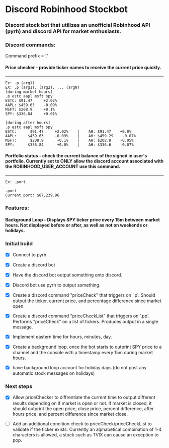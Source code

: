 # Discord Robinhood Stockbot
### Discord stock bot that utilizes an unofficial Robinhood API (pyrh) and discord API for market enthusiasts. 

### Discord commands:

Command prefix = '.'

#### Price checker - provide ticker names to receive the current price quickly.
***********
    Ex: .p (arg1)
    EX: .p (arg1), (arg2), ... (argN)
    [during market hours]
    .p estc aapl msft spy 
    ESTC: $91.47     +2.02%
    AAPL: $459.63    -0.09%
    MSFT: $208.9     +0.1%
    SPY: $336.84     +0.01%

    [during after hours]
    .p estc aapl msft spy
    ESTC:      $91.47     +2.02%    |    AH: $91.47    +0.0%
    AAPL:     $459.63     -0.09%    |    AH: $459.29    -0.07%
    MSFT:      $208.9      +0.1%    |    AH: $208.8    -0.05%
    SPY:      $336.84      +0.0%    |    AH: $336.6    -0.07%

#### Portfolio status - check the current balance of the signed in user's portfolio. Currently set to ONLY allow the discord account associated with the ROBINHOOD_USER_ACCOUNT use this command. 
***********
    Ex: .port 

    .port 
    Current port: $87,239.96

### Features:

#### Background Loop - Displays SPY ticker price every 15m between market hours. Not displayed before or after, as well as not on weekends or holidays. 


### Initial build

- [x] Connect to pyrh
- [x] Create a discord bot
- [x] Have the discord bot output something onto discord.
- [x] Discord bot use pyrh to output something.
- [x] Create a discord command "priceCheck" that triggers on '.p'. Should output the ticker, current price, and percentage difference since market open. 
- [x] Create a discord command "priceCheckList" that triggers on '.pp'. Performs "priceCheck" on a list of tickers. Produces output in a single message. 
- [x] Implement eastern time for hours, minutes, day.
- [x] Create a background loop, once the bot starts to outprint SPY price to a channel and the console with a timestamp every 15m during market hours.
- [x] have background loop account for holiday days (do not post any automatic stock messages on holidays)


### Next steps

- [x] Allow priceChecker to diffrentiate the current time to output different results depending on if market is open or not. If market is closed, it should outprint the open price, close price, percent difference, after hours price, and percent difference since market close. 
- [ ] Add an additional condition check to priceCheck/priceCheckList to validate if the ticker exists. Currently an alphabetical combination of 1-4 characters is allowed, a stock such as TVIX can cause an exception to pop. 

